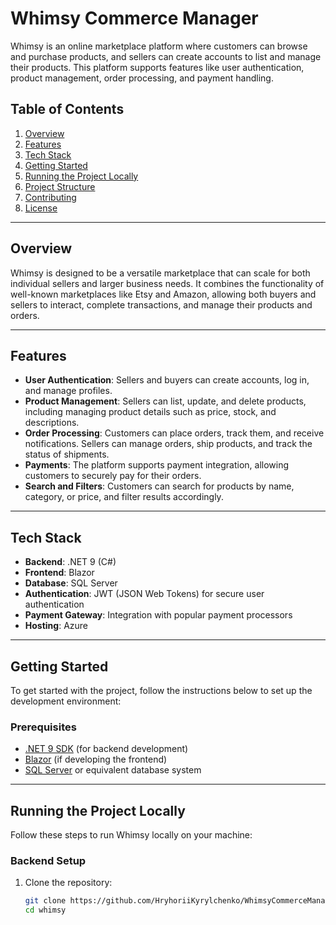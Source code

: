 # Whimsy Commerce Manager

Whimsy is an online marketplace platform where customers can browse and purchase products, and sellers can create accounts to list and manage their products. This platform supports features like user authentication, product management, order processing, and payment handling.

## Table of Contents
1. [Overview](#overview)
2. [Features](#features)
3. [Tech Stack](#tech-stack)
4. [Getting Started](#getting-started)
5. [Running the Project Locally](#running-the-project-locally)
6. [Project Structure](#project-structure)
7. [Contributing](#contributing)
8. [License](#license)

---

## Overview

Whimsy is designed to be a versatile marketplace that can scale for both individual sellers and larger business needs. It combines the functionality of well-known marketplaces like Etsy and Amazon, allowing both buyers and sellers to interact, complete transactions, and manage their products and orders.

---

## Features

- **User Authentication**: Sellers and buyers can create accounts, log in, and manage profiles.
- **Product Management**: Sellers can list, update, and delete products, including managing product details such as price, stock, and descriptions.
- **Order Processing**: Customers can place orders, track them, and receive notifications. Sellers can manage orders, ship products, and track the status of shipments.
- **Payments**: The platform supports payment integration, allowing customers to securely pay for their orders.
- **Search and Filters**: Customers can search for products by name, category, or price, and filter results accordingly.

---

## Tech Stack

- **Backend**: .NET 9 (C#)
- **Frontend**: Blazor 
- **Database**: SQL Server
- **Authentication**: JWT (JSON Web Tokens) for secure user authentication
- **Payment Gateway**: Integration with popular payment processors 
- **Hosting**: Azure

---

## Getting Started

To get started with the project, follow the instructions below to set up the development environment:

### Prerequisites

- [.NET 9 SDK](https://dotnet.microsoft.com/download) (for backend development)
- [Blazor](https://dotnet.microsoft.com/en-us/apps/aspnet/web-apps/blazor) (if developing the frontend)
- [SQL Server](https://www.microsoft.com/en-us/sql-server) or equivalent database system

---

## Running the Project Locally

Follow these steps to run Whimsy locally on your machine:

### Backend Setup

1. Clone the repository:
   ```bash
   git clone https://github.com/HryhoriiKyrylchenko/WhimsyCommerceManager
   cd whimsy
